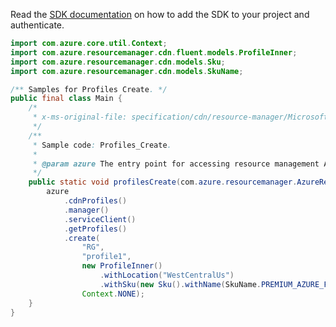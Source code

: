 Read the [SDK documentation](https://github.com/Azure/azure-sdk-for-java/blob/azure-resourcemanager_2.12.0/sdk/resourcemanager/azure-resourcemanager/README.md) on how to add the SDK to your project and authenticate.

```java
import com.azure.core.util.Context;
import com.azure.resourcemanager.cdn.fluent.models.ProfileInner;
import com.azure.resourcemanager.cdn.models.Sku;
import com.azure.resourcemanager.cdn.models.SkuName;

/** Samples for Profiles Create. */
public final class Main {
    /*
     * x-ms-original-file: specification/cdn/resource-manager/Microsoft.Cdn/stable/2021-06-01/examples/Profiles_Create.json
     */
    /**
     * Sample code: Profiles_Create.
     *
     * @param azure The entry point for accessing resource management APIs in Azure.
     */
    public static void profilesCreate(com.azure.resourcemanager.AzureResourceManager azure) {
        azure
            .cdnProfiles()
            .manager()
            .serviceClient()
            .getProfiles()
            .create(
                "RG",
                "profile1",
                new ProfileInner()
                    .withLocation("WestCentralUs")
                    .withSku(new Sku().withName(SkuName.PREMIUM_AZURE_FRONT_DOOR)),
                Context.NONE);
    }
}
```
